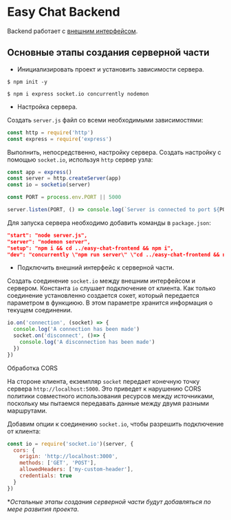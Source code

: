 # Easy Chat Backend

Backend работает с [внешним интерфейсом](https://github.com/mishkaleks/easy-chat-frontend).

## Основные этапы создания серверной части

- Инициализировать проект и установить зависимости сервера.

`$ npm init -y`

`$ npm i express socket.io concurrently nodemon`

- Настройка сервера.

Создать `server.js` файл со всеми необходимыми зависимостями:

```javascript
const http = require('http')
const express = require('express')
```

Выполнить, непосредственно, настройку сервера. Создать настройку с помощью `socket.io`, используя `http` сервер узла:

```javascript
const app = express()
const server = http.createServer(app)
const io = socketio(server)

const PORT = process.env.PORT || 5000

server.listen(PORT, () => console.log(`Server is connected to port ${PORT}`))
```

Для запуска сервера необходимо добавить команды в `package.json`:

```json
"start": "node server.js",
"server": "nodemon server",
"setup": "npm i && cd ../easy-chat-frontend && npm i",
"dev": "concurrently \"npm run server\" \"cd ../easy-chat-frontend && npm start\""
```

- Подключить внешний интерфейс к серверной части.

Создать соединение `socket.io` между внешним интерфейсом и сервером. Константа `io` слушает подключение от клиента.
Как только соединение установленно создается сокет, который передается параметром в функциюю. В этом параметре хранится
информация о текущем соединении.

```javascript
io.on('connection', (socket) => {
  console.log('A connection has been made')
  socket.on('disconnect', ()=> {
    console.log('A disconnection has been made')
  })
})
```

Обработка CORS

На стороне клиента, екземпляр `socket` передает конечную точку сервера `http://localhost:5000`. Это приведет к нарушению 
CORS политики совместного использования ресурсов между источниками, поскольку мы пытаемся передавать данные между двумя 
разными маршрутами.

Добавим опции к соединению `socket.io`, чтобы разрешить подключение от клиента:

```javascript
const io = require('socket.io')(server, {
  cors: {
    origin: 'http://localhost:3000',
    methods: ['GET', 'POST'],
    allowedHeaders: ['my-custom-header'],
    credentials: true
  }
})
```

**Остальные этапы создания серверной части будут добавляться по мере развития проекта*.
